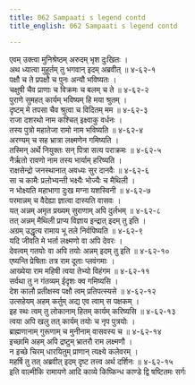 ```yaml
---
title: 062 Sampaati s legend contd
title_english: 062 Sampaati s legend contd

---
```

एवम् उक्त्वा मुनिश्रेष्ठम् अरुदम् भृश दुःखितः ।  
अथ ध्यात्वा मुहूर्तम् तु भगवान् इदम् अब्रवीत् ॥ ४-६२-१  
पक्षौ च ते प्रपक्षौ च पुनः अन्यौ भविष्यतः ।  
चक्षुषी चैव प्राणाः च विक्रमः च बलम् च ते ॥ ४-६२-२  
पुराणे सुमहत् कार्यम् भविष्यम् हि मया श्रुतम् ।  
दृष्टम् मे तपसा चैव श्रुत्वा च विदितम् मम ॥ ४-६२-३  
राजा दशरथो नाम कश्चित् इक्ष्वाकु वर्धनः ।  
तस्य पुत्रो महातेजा रामो नाम भविष्यति ॥ ४-६२-४  
अरण्यम् च सह भ्रात्रा लक्ष्मणेन गमिष्यति ।  
तस्मिन् अर्थे नियुक्तः सन् पित्रा सत्य पराक्रमः ॥ ४-६२-५  
नैर्ऋतो रावणो नाम तस्य भार्याम् हरिष्यति ।  
राक्षसेन्द्रो जनस्थानात् अवध्यः सुर दानवैः ॥ ४-६२-६  
सा च कामैः प्रलोभ्यन्ती भक्ष्यैः भोज्यैः च मैथिली ।  
न भोक्ष्यति महाभागा दुःख मग्ना यशस्विनी ॥ ४-६२-७  
परमान्नम् च वैदेह्या ज्ञात्वा दास्यति वासवः ।  
यत् अन्नम् अमृत प्रख्यम् सुराणाम् अपि दुर्लभम् ॥ ४-६२-८  
तत् अन्नम् मैथिली प्राप्य विज्ञाय इन्द्रात् इदम् तु इति ।  
अग्रम् उद्धृत्य रामाय भू तले निर्वपिष्यति ॥ ४-६२-९  
यदि जीवति मे भर्ता लक्ष्मणो वा अपि देवरः ।  
देवत्वम् गतयोः वा अपि तयोः अन्नम् इदम् तु इति ॥ ४-६२-१०  
एष्यन्ति प्रेषिताः तत्र राम दूताः प्लवंगमाः ।  
आख्येया राम महिषी त्वया तेभ्यो विहंगम ॥ ४-६२-११  
सर्वथा तु न गंतव्यम् ईदृशः क्व गमिष्यसि ।  
देश कालौ प्रतीक्षस्व पक्षौ त्वम् प्रतिपत्स्यसे ॥ ४-६२-१२  
उत्सहेयम् अहम् कर्तुम् अद्य एव त्वाम् स पक्षकम् ।  
इह स्थः त्वम् तु लोकानाम् हितम् कार्यम् करिष्यसि ॥ ४-६२-१३  
त्वया अपि खलु तत् कार्यम् तयोः च नृप पुत्रयोः ।  
ब्राह्मणानाम् गुरूणाम् च मुनीनाम् वासवस्य च ॥ ४-६२-१४  
इच्छामि अहम् अपि द्रष्टुम् भ्रातरौ राम लक्ष्मणौ ।  
न इच्छे चिरम् धारयितुम् प्राणान् त्यक्ष्ये कलेवरम् ।  
महर्षि तु तत् अब्रवीत् इदम् दृष्ट तत्त्व अर्थ दर्शिनः ॥ ४-६२-१५  
इति वाल्मीकि रामायणे आदि काव्ये किष्किन्ध काण्डे द्वि षष्टितमः सर्गः